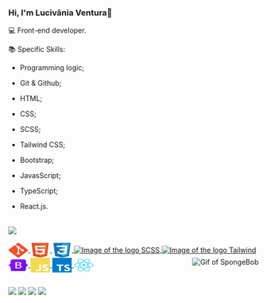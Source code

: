 ### Hi, I'm Lucivânia Ventura🚀

💻 Front-end developer.

📚 Specific Skills:
- Programming logic;
- Git & Github;
- HTML;
- CSS;
- SCSS;
- Tailwind CSS;
- Bootstrap;
- JavasScript;
- TypeScript;
- React.js.
  
  ##
  
<div>
  <a href="https://github.com/lucivania-ventura">
  <img height="180em"  align="center" src="https://github-readme-stats.vercel.app/api/top-langs/?username=lucivania-ventura&layout=compact&langs_count=7&theme=react"/>
</div>

</br>
  
<div style="display: inline_block">
  <img align="center" alt="Image of the logo Git" height="30" width="40" src="https://raw.githubusercontent.com/devicons/devicon/master/icons/git/git-original.svg">
  <img align="center" alt="Image of the logo HTML" height="30" width="40" src="https://raw.githubusercontent.com/devicons/devicon/master/icons/html5/html5-original.svg">
  <img align="center" alt="Image of the logo CSS" height="30" width="40" src="https://raw.githubusercontent.com/devicons/devicon/master/icons/css3/css3-original.svg">
  <img align="center" alt="Image of the logo SCSS" height="30" width="40" src="https://sass-lang.com/assets/img/logos/logo.svg">
  <img align="center" alt="Image of the logo Tailwind" height="30" width="40" src="https://upload.wikimedia.org/wikipedia/commons/thumb/d/d5/Tailwind_CSS_Logo.svg/320px-Tailwind_CSS_Logo.svg.png">
  <img align="center" alt="Image of the logo Bootstrap" height="30" width="40" src="https://raw.githubusercontent.com/devicons/devicon/master/icons/bootstrap/bootstrap-original.svg">
  <img align="center" alt="Image of the logo JavaScript" height="30" width="40" src="https://raw.githubusercontent.com/devicons/devicon/master/icons/javascript/javascript-plain.svg">
  <img align="center" alt="Image of the logo TypeScript" height="30" width="40" src="https://raw.githubusercontent.com/devicons/devicon/master/icons/typescript/typescript-original.svg">
  <img align="center" alt="Image of the logo React" height="30" width="40" src="https://raw.githubusercontent.com/devicons/devicon/master/icons/react/react-original.svg"> 
  <img align="right" alt="Gif of SpongeBob" height="150" style="border-radius:50;" src="https://gifs.eco.br/wp-content/uploads/2022/08/gifs-de-pessoas-no-computador-6.gif">
</div>

  ##
 
<div> 
 <a href="https://www.linkedin.com/in/lucivaniaventuradacosta/" target="_blank"><img src="https://img.shields.io/badge/-LinkedIn-%230077B5?style=for-the-badge&logo=linkedin&logoColor=white"></a> 
 <a href="mailto:lucivania.ventura@gmail.com" target="_blank"><img src="https://img.shields.io/badge/-Gmail-%23333?style=for-the-badge&logo=gmail&logoColor=white"></a>
 <a href="https://discord.gg/Lucivania#7263" target="_blank"><img src="https://img.shields.io/badge/Discord-7289DA?style=for-the-badge&logo=discord&logoColor=white"></a> 
 <a href="https://instagram.com/lucivania_vent" target="_blank"><img src="https://img.shields.io/badge/-Instagram-%23E4405F?style=for-the-badge&logo=instagram&logoColor=white"></a>
</div>

  
